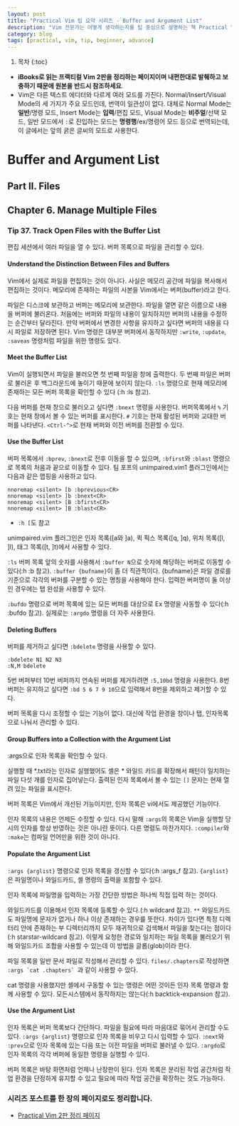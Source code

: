 ```yaml
---
layout: post
title: "Practical Vim 팁 요약 시리즈 - Buffer and Argument List"
description: "Vim 전문가는 어떻게 생각하는지를 팁 중심으로 설명하는 책 Practical Vim 2판을 요약하는 시리즈"
category: blog
tags: [practical, vim, tip, beginner, advance]
---
```


1. 목차
{:toc}

- **iBooks로 읽는 프랙티컬 Vim 2판을 정리하는 페이지이며 내편한대로 발췌하고 보충하기 때문에 원본을 반드시 참조하세요**.
- Vim은 다른 텍스트 에디터와 다르게 여러 모드를 가진다. Normal/Insert/Visual Mode의 세 가지가 주요 모드인데, 번역이 일관성이 없다. 대체로  Normal Mode는 **일반**/명령 모드, Insert Mode는 **입력**/편집 모드, Visual Mode는 **비주얼**/선택 모드, 일반 모드에서 `:`로 진입하는 모드는 **명령행**/ex/명령어 모드 등으로 번역되는데, 이 글에서는 앞의 굵은 글씨의 모드로 사용한다.

# Buffer and Argument List

## Part II. Files

## Chapter 6. Manage Multiple Files

### Tip 37. Track Open Files with the Buffer List

편집 세션에서 여러 파일을 열 수 있다. 버퍼 목록으로 파일을 관리할 수 있다.

#### Understand the Distinction Between Files and Buffers

Vim에서 실제로 파일을 편집하는 것이 아니다. 사실은 메모리 공간에 파일을 복사해서 편집하는 것이다. 메모리에 존재하는 파일의 사본을 Vim에서는 버퍼(buffer)라고 한다.

파일은 디스크에 보관하고 버퍼는 메모리에 보관한다. 파일을 열면 같은 이름으로 내용을 버퍼에 불러온다. 처음에는 버퍼와 파일의 내용이 일치하지만 버퍼의 내용을 수정하는 순간부터 달라진다. 만약 버퍼에서 변경한 사항을 유지하고 싶다면 버퍼의 내용을 다시 파일로 저장하면 된다. Vim 명령은 대부분 버퍼에서 동작하지만 `:write`, `:update`, `:saveas` 명령처럼 파일을 위한 명령도 있다.

#### Meet the Buffer List

Vim이 실행되면서 파일을 불러오면 첫 번째 파일을 창에 출력한다. 두 번째 파일은 버퍼로 불러온 후 백그라운드에 놓이기 때문에 보이지 않는다. `:ls` 명령으로 현재 메모리에 존재하는 모든 버퍼 목록을 확인할 수 있다 (:h :ls 참고).

다음 버퍼를 현재 창으로 불러오고 싶다면 `:bnext` 명령을 사용한다. 버퍼목록에서 `%` 기호는 현재 창에서 볼 수 있는 버퍼를 표시한다. `#` 기호는 현재 활성된 버퍼와 교대한 버퍼를 나타낸다. `<Ctrl-^>`로 현재 버퍼와 이전 버퍼를 전환할 수 있다.

#### Use the Buffer List

버퍼 목록에서 `:bprev`, `:bnext`로 전후 이동을 할 수 있으며, `:bfirst`와 `:blast` 명령으로 목록의 처음과 끝으로 이동할 수 있다. 팀 포프의 unimpaired.vim1 플러그인에서는 다음과 같은 맵핑을 사용하고 있다.

```vim
nnoremap <silent> [b :bprevious<CR>
nnoremap <silent> ]b :bnext<CR>
nnoremap <silent> [B :bfirst<CR>
nnoremap <silent> ]B :blast<CR>
```

* `:h [`도 참고

unimpaired.vim 플러그인은 인자 목록([a와 ]a), 퀵 픽스 목록([q, ]q), 위치 목록([l, ]l), 태그 목록([t, ]t)에서 사용할 수 있다.

`:ls` 버퍼 목록 앞의 숫자를 사용해서 `:buffer N`으로 숫자에 해당하는 버퍼로 이동할 수 있다(:h :b 참고). `:buffer {bufname}`이 좀 더 직관적이다. {bufname}은 파일 경로를 기준으로 각각의 버퍼를 구분할 수 있는 명칭을 사용해야 한다. 입력한 버퍼명이 둘 이상인 경우에는 탭 완성을 사용할 수 있다.

`:bufdo` 명령으로 버퍼 목록에 있는 모든 버퍼를 대상으로 Ex 명령을 사동할 수 있다(:h :bufdo 참고). 실제로는 `:argdo` 명령을 더 자주 사용한다.

#### Deleting Buffers

버퍼를 제거하고 싶다면 `:bdelete` 명령을 사용할 수 있다.

```vim
:bdelete N1 N2 N3
:N,M bdelete
```

5번 버퍼부터 10번 버퍼까지 연속된 버퍼를 제거하려면 `:5,10bd` 명령을 사용한다. 8번 버퍼는 유지하고 싶다면 `:bd 5 6 7 9 10`으로 입력해서 8번을 제외하고 제거할 수 있다.

버퍼 목록을 다시 조정할 수 있는 기능이 없다. 대신에 작업 환경을 창이나 탭, 인자목록으로 나눠서 관리할 수 있다.

#### Group Buffers into a Collection with the Argument List

:args으로 인자 목록을 확인할 수 있다.

실행할 때 *.txt라는 인자로 실행했어도 셸은 * 와일드 카드를 확장해서 패턴이 일치하는 파일 다섯 개를 인자로 집어넣는다. 출력된 인자 목록에서 볼 수 있는 `[]` 문자는 현재 열려 있는 파일을 표시한다.

버퍼 목록은 Vim에서 개선된 기능이지만, 인자 목록은 vi에서도 제공했던 기능이다.

인자 목록의 내용은 언제든 수정할 수 있다. 다시 말해 `:args`의 목록은 Vim을 실행할 당시의 인자를 항상 반영하는 것은 아니란 뜻이다. 다른 명령도 마찬가지다. `:compiler`와 `:make`는 컴파일 언어만을 위한 것이 아니다.

#### Populate the Argument List

`:args {arglist}` 명령으로 인자 목록을 갱신할 수 있다(:h :args_f 참고). `{arglist}`은 파일명이나 와일드카드, 셸 명령의 출력을 포함할 수 있다.

인자 목록에 파일명을 입력하는 가장 간단한 방법은 하나씩 직접 입력 하는 것이다.

와일드카드를 이용해서 인자 목록에 등록할 수 있다.(:h wildcard 참고). `**` 와일드카드도 파일명에 문자가 없거나 하나 이상 존재하는 경우를 뜻한다. 차이가 있다면 특정 디렉터리 안에 존재하는 부 디렉터리까지 모두 재귀적으로 검색해서 파일을 찾는다는 점이다(:h starstar-wildcard 참고). 이렇게 요청한 경로와 일치하는 파일 목록을 불러오기 위해 와일드카드 조합을 사용할 수 있는데 이 방법을 글롭(glob)이라 한다.

파일 목록을 일반 문서 파일로 작성해서 관리할 수 있다. `files/.chapters`로 작성하면 ``:args `cat .chapters` ``과 같이 사용할 수 았다.

cat 명령을 사용했지만 셸에서 구동할 수 있는 명령은 어떤 것이든 인자 목록 명령과 함께 사용할 수 있다. 모든시스템에서 동작하지는 않는다(:h backtick-expansion 참고).

#### Use the Argument List

인자 목록은 버퍼 목록보다 간단하다. 파일을 필요에 따라 마음대로 묶어서 관리할 수도 있다. `:args {arglist}` 명령으로 인자 목록을 비우고 다시 입력할 수 있다. `:next`와 `:prev`으로 인자 목록에 있는 다음 또는 이전 파일을 버퍼로 불러낼 수 있다. `:argdo`로 인자 목록의 각각 버퍼에 동일한 명령을 실행할 수 있다.

버퍼 목록은 바탕 화면처럼 언제나 난장판이 된다. 인자 목록은 분리된 작업 공간처럼 작업 환경을 단정하게 유지할 수 있고 필요에 따라 작업 공간을 확장하는 것도 가능하다.

### 시리즈 포스트를 한 장의 페이지로도 정리합니다.

* [Practical Vim 2판 정리 페이지](https://nolboo.kim/practical-vim/)


